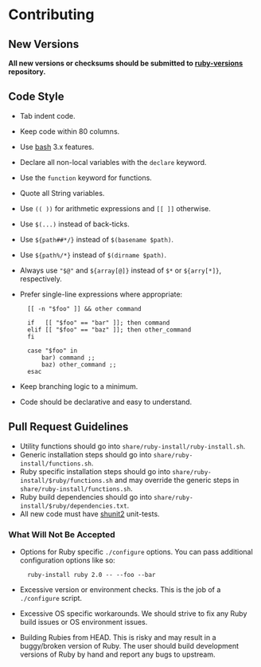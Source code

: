 # Contributing

## New Versions

**All new versions or checksums should be submitted to [ruby-versions]
repository.**

## Code Style

* Tab indent code.
* Keep code within 80 columns.
* Use [bash] 3.x features.
* Declare all non-local variables with the `declare` keyword.
* Use the `function` keyword for functions.
* Quote all String variables.
* Use `(( ))` for arithmetic expressions and `[[ ]]` otherwise.
* Use `$(...)` instead of back-ticks.
* Use `${path##*/}` instead of `$(basename $path)`.
* Use `${path%/*}` instead of `$(dirname $path)`.
* Always use `"$@"` and `${array[@]}` instead of `$*` or `${arry[*]}`,
  respectively.
* Prefer single-line expressions where appropriate:

        [[ -n "$foo" ]] && other command

        if   [[ "$foo" == "bar" ]]; then command
        elif [[ "$foo" == "baz" ]]; then other_command
        fi

        case "$foo" in
        	bar) command ;;
        	baz) other_command ;;
        esac

* Keep branching logic to a minimum.
* Code should be declarative and easy to understand.

## Pull Request Guidelines

* Utility functions should go into `share/ruby-install/ruby-install.sh`.
* Generic installation steps should go into `share/ruby-install/functions.sh`.
* Ruby specific installation steps should go into
  `share/ruby-install/$ruby/functions.sh` and may override the generic steps in
  `share/ruby-install/functions.sh`.
* Ruby build dependencies should go into
  `share/ruby-install/$ruby/dependencies.txt`.
* All new code must have [shunit2] unit-tests.

### What Will Not Be Accepted

* Options for Ruby specific `./configure` options. You can pass additional
  configuration options like so:

        ruby-install ruby 2.0 -- --foo --bar

* Excessive version or environment checks. This is the job of a `./configure`
  script.
* Excessive OS specific workarounds. We should strive to fix any Ruby build
  issues or OS environment issues.
* Building Rubies from HEAD. This is risky and may result in a buggy/broken
  version of Ruby. The user should build development versions of Ruby by hand
  and report any bugs to upstream.

[Makefile]: https://gist.github.com/3224049
[shunit2]: http://code.google.com/p/shunit2/

[bash]: http://www.gnu.org/software/bash/
[ruby-versions]: https://github.com/postmodern/ruby-versions

